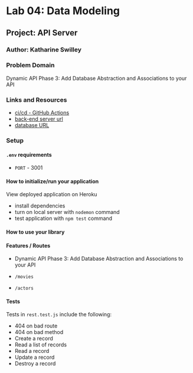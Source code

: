 # Lab 04: Data Modeling

## Project: API Server

### Author: Katharine Swilley

### Problem Domain

Dynamic API Phase 3: Add Database Abstraction and Associations to your API

### Links and Resources

- [ci/cd - GitHub Actions](https://github.com/kath-a-rine/api-server/actions)
- [back-end server url](https://api-server-d47.herokuapp.com/)
- [database URL]('postgres://localhost:5432/api-server')

### Setup

#### `.env` requirements

- `PORT` - 3001

#### How to initialize/run your application

View deployed application on Heroku

- install dependencies
- turn on local server with `nodemon` command
- test application with `npm test` command

#### How to use your library

#### Features / Routes

- Dynamic API Phase 3: Add Database Abstraction and Associations to your API

- `/movies`
- `/actors`

#### Tests

Tests in `rest.test.js` include the following:

- 404 on bad route
- 404 on bad method
- Create a record
- Read a list of records
- Read a record
- Update a record
- Destroy a record

<!-- #### UML

Link to an image of the UML for your application and response to events -->